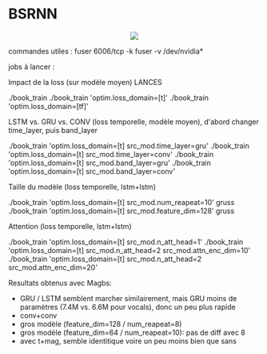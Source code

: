 # BSRNN

<center><a href="https://arxiv.org/pdf/2209.15174.pdf">
    <img src="https://gitlab.aicrowd.com/Tomasyu/sdx-2023-music-demixing-track-starter-kit/-/raw/master/Figure/BSRNN.png"></a></center>


commandes utiles :
fuser 6006/tcp -k
fuser -v /dev/nvidia*

jobs à lancer :

Impact de la loss (sur modèle moyen)  LANCES

./book_train
./book_train 'optim.loss_domain=[t]'
./book_train 'optim.loss_domain=[tf]'

LSTM vs. GRU vs. CONV (loss temporelle, modèle moyen), d'abord changer time_layer, puis band_layer

./book_train 'optim.loss_domain=[t] src_mod.time_layer=gru'
./book_train 'optim.loss_domain=[t] src_mod.time_layer=conv'
./book_train 'optim.loss_domain=[t] src_mod.band_layer=gru'
./book_train 'optim.loss_domain=[t] src_mod.band_layer=conv'

Taille du modèle (loss temporelle, lstm+lstm)

./book_train 'optim.loss_domain=[t] src_mod.num_reapeat=10' gruss
./book_train 'optim.loss_domain=[t] src_mod.feature_dim=128' gruss

Attention (loss temporelle, lstm+lstm)

./book_train 'optim.loss_domain=[t] src_mod.n_att_head=1'
./book_train 'optim.loss_domain=[t] src_mod.n_att_head=2 src_mod.attn_enc_dim=10'
./book_train 'optim.loss_domain=[t] src_mod.n_att_head=2 src_mod.attn_enc_dim=20'



Resultats obtenus avec Magbs:
- GRU / LSTM semblent marcher similairement, mais GRU moins de paramètres (7.4M vs. 6.6M pour vocals), donc un peu plus rapide
- conv+conv
- gros modèle (feature_dim=128 / num_reapeat=8)
- gros modèle (feature_dim=64 / num_reapeat=10): pas de diff avec 8
- avec t+mag, semble identitique voire un peu moins bien que sans

